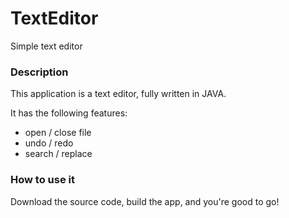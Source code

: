 # TextEditor
Simple text editor

### Description

This application is a text editor, fully written in JAVA. 

It has the following features:
- open / close file
- undo / redo
- search / replace

### How to use it
Download the source code, build the app, and you're good to go!
